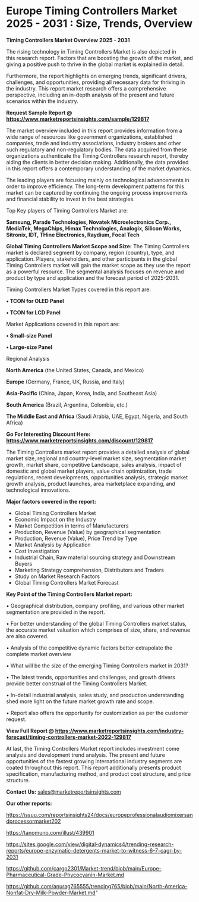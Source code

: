  # Europe Timing Controllers Market 2025 - 2031 : Size, Trends, Overview

<Strong> Timing Controllers Market Overview 2025 - 2031</strong>

The rising technology in Timing Controllers Market is also depicted in this research report. Factors that are boosting the growth of the market, and giving a positive push to thrive in the global market is explained in detail.

Furthermore, the report highlights on emerging trends, significant drivers, challenges, and opportunities, providing all necessary data for thriving in the industry. This report market research offers a comprehensive perspective, including an in-depth analysis of the present and future scenarios within the industry.

<strong>Request Sample Report @ <a href=https://www.marketreportsinsights.com/sample/129817>https://www.marketreportsinsights.com/sample/129817</a></strong>

The market overview included in this report provides information from a wide range of resources like government organizations, established companies, trade and industry associations, industry brokers and other such regulatory and non-regulatory bodies. The data acquired from these organizations authenticate the Timing Controllers research report, thereby aiding the clients in better decision making. Additionally, the data provided in this report offers a contemporary understanding of the market dynamics.

The leading players are focusing mainly on technological advancements in order to improve efficiency. The long-term development patterns for this market can be captured by continuing the ongoing process improvements and financial stability to invest in the best strategies.

Top Key players of Timing Controllers Market are:

<strong>Samsung, Parade Technologies, Novatek Microelectronics Corp., MediaTek, MegaChips, Himax Technologies, Analogix, Silicon Works, Sitronix, IDT, THine Electronics, Raydium, Focal Tech</strong>

<strong><b>Global Timing Controllers Market Scope and Size:</b></strong>
The Timing Controllers market is declared segment by company, region (country), type, and application. Players, stakeholders, and other participants in the global Timing Controllers market will gain the market scope as they use the report as a powerful resource. The segmental analysis focuses on revenue and product by type and application and the forecast period of 2025-2031.

Timing Controllers Market Types covered in this report are:

<strong>• TCON for OLED Panel

• TCON for LCD Panel</strong>

Market Applications covered in this report are:

<strong>• Small-size Panel

• Large-size Panel</strong> 

Regional Analysis

<strong>North America</strong> (the United States, Canada, and Mexico)

<strong>Europe</strong> (Germany, France, UK, Russia, and Italy)

<strong>Asia-Pacific</strong> (China, Japan, Korea, India, and Southeast Asia)

<strong>South America</strong> (Brazil, Argentina, Colombia, etc.)

<strong>The Middle East and Africa</strong> (Saudi Arabia, UAE, Egypt, Nigeria, and South Africa)

<strong>Go For Interesting Discount Here: <a href=https://www.marketreportsinsights.com/discount/129817>https://www.marketreportsinsights.com/discount/129817</a></strong>

The Timing Controllers market report provides a detailed analysis of global market size, regional and country-level market size, segmentation market growth, market share, competitive Landscape, sales analysis, impact of domestic and global market players, value chain optimization, trade regulations, recent developments, opportunities analysis, strategic market growth analysis, product launches, area marketplace expanding, and technological innovations.

<strong><b>Major factors covered in the report:</b></strong>
<ul>
  <li>Global Timing Controllers Market </li>
  <li>Economic Impact on the Industry</li>
  <li>Market Competition in terms of Manufacturers</li>
  <li>Production, Revenue (Value) by geographical segmentation</li>
  <li>Production, Revenue (Value), Price Trend by Type</li>
  <li>Market Analysis by Application</li>
  <li>Cost Investigation</li>
  <li>Industrial Chain, Raw material sourcing strategy and Downstream Buyers</li>
  <li>Marketing Strategy comprehension, Distributors and Traders</li>
  <li>Study on Market Research Factors</li>
  <li>Global Timing Controllers Market Forecast</li>
</ul>

<strong><b>Key Point of the Timing Controllers Market report:</b></strong>

• Geographical distribution, company profiling, and various other market segmentation are provided in the report.

• For better understanding of the global Timing Controllers market status, the accurate market valuation which comprises of size, share, and revenue are also covered.

• Analysis of the competitive dynamic factors better extrapolate the complete market overview

• What will be the size of the emerging Timing Controllers market in 2031?

• The latest trends, opportunities and challenges, and growth drivers provide better construal of the Timing Controllers Market.

• In-detail industrial analysis, sales study, and production understanding shed more light on the future market growth rate and scope.

• Report also offers the opportunity for customization as per the customer request.

<strong><b>View Full Report @ <a href=https://www.marketreportsinsights.com/industry-forecast/timing-controllers-market-2022-129817>https://www.marketreportsinsights.com/industry-forecast/timing-controllers-market-2022-129817</a></b></strong>


At last, the Timing Controllers Market report includes investment come analysis and development trend analysis. The present and future opportunities of the fastest growing international industry segments are coated throughout this report. This report additionally presents product specification, manufacturing method, and product cost structure, and price structure.

<strong>Contact Us:</strong>
sales@marketreportsinsights.com

<strong>Our other reports:</strong>

<a href=https://issuu.com/reportsinsights24/docs/europeprofessionalaudiomixersandprocessormarket202>https://issuu.com/reportsinsights24/docs/europeprofessionalaudiomixersandprocessormarket202</a>

<a href=https://tanomuno.com/illust/439901>https://tanomuno.com/illust/439901</a>

<a href=https://sites.google.com/view/digital-dynamics4/trending-research-reports/europe-enzymatic-detergents-market-to-witness-6-7-cagr-by-2031>https://sites.google.com/view/digital-dynamics4/trending-research-reports/europe-enzymatic-detergents-market-to-witness-6-7-cagr-by-2031</a>

<a href=https://github.com/cargo2301/Market-trend/blob/main/Europe-Pharmaceutical-Grade-Phycocyanin-Market.md>https://github.com/cargo2301/Market-trend/blob/main/Europe-Pharmaceutical-Grade-Phycocyanin-Market.md</a>

<a href=https://github.com/anurag765555/trending765/blob/main/North-America-Nonfat-Dry-Milk-Powder-Market.md>https://github.com/anurag765555/trending765/blob/main/North-America-Nonfat-Dry-Milk-Powder-Market.md</a>"
